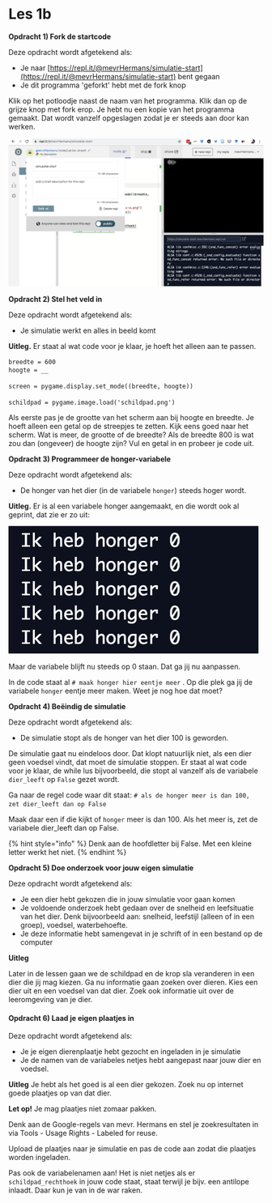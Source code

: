 # Les 1b

**Opdracht 1) Fork de startcode**&#x20;

Deze opdracht wordt afgetekend als:

* Je naar [https://repl.it/@mevrHermans/simulatie-start](https://repl.it/@mevrHermans/simulatie-start) bent gegaan
* Je dit programma 'geforkt' hebt met de fork knop

Klik op het potloodje naast de naam van het programma. Klik dan op de grijze knop met fork erop. Je hebt nu een kopie van het programma gemaakt. Dat wordt vanzelf opgeslagen zodat je er steeds aan door kan werken.

![](../../.gitbook/assets/Les1-Afb1.png)

**Opdracht 2) Stel het veld in**

Deze opdracht wordt afgetekend als:

* Je simulatie werkt en alles in beeld komt

**Uitleg.** Er staat al wat code voor je klaar, je hoeft het alleen aan te passen.

```
breedte = 600
hoogte = __
​
screen = pygame.display.set_mode((breedte, hoogte))
​
schildpad = pygame.image.load('schildpad.png')
```

Als eerste pas je de grootte van het scherm aan bij hoogte en breedte. Je hoeft alleen een getal op de streepjes te zetten. Kijk eens goed naar het scherm. Wat is meer, de grootte of de breedte? Als de breedte 800 is wat zou dan (ongeveer) de hoogte zijn? Vul en getal in en probeer je code uit.

**Opdracht 3) Programmeer de honger-variabele**

Deze opdracht wordt afgetekend als:

* De honger van het dier (in de variabele `honger`) steeds hoger wordt.

**Uitleg.** Er is al een variabele honger aangemaakt, en die wordt ook al geprint, dat zie er zo uit:

![](<../../.gitbook/assets/image (4).png>)

Maar de variabele blijft nu steeds op 0 staan. Dat ga jij nu aanpassen.&#x20;

In de code staat al `# maak honger hier eentje meer` . Op die plek ga jij de variabele `honger` eentje meer maken. Weet je nog hoe dat moet?

**Opdracht 4) Beëindig de simulatie**

Deze opdracht wordt afgetekend als:

* De simulatie stopt als de honger van het dier 100 is geworden.&#x20;

De simulatie gaat nu eindeloos door. Dat klopt natuurlijk niet, als een dier geen voedsel vindt, dat moet de simulatie stoppen. Er staat al wat code voor je klaar, de while lus bijvoorbeeld, die stopt al vanzelf als de variabele `dier_leeft` op `False` gezet wordt.

Ga naar de regel code waar dit staat: `# als de honger meer is dan 100, zet dier_leeft dan op False`

Maak daar een if die kijkt of `honger` meer is dan 100. Als het meer is, zet de variabele dier\_leeft dan op False.

{% hint style="info" %}
Denk aan de hoofdletter bij False. Met een kleine letter werkt het niet.
{% endhint %}

**Opdracht 5) Doe onderzoek voor jouw eigen simulatie**

Deze opdracht wordt afgetekend als:

* Je een dier hebt gekozen die in jouw simulatie voor gaan komen
* Je voldoende onderzoek hebt gedaan over de snelheid en leefsituatie van het dier. Denk bijvoorbeeld aan: snelheid, leefstijl (alleen of in een groep), voedsel, waterbehoefte.
* Je deze informatie hebt samengevat in je schrift of in een bestand op de computer

**Uitleg**

Later in de lessen gaan we de schildpad en de krop sla veranderen in een dier die jij mag kiezen. Ga nu informatie gaan zoeken over dieren. Kies een dier uit en een voedsel van dat dier. Zoek ook informatie uit over de leeromgeving van je dier.

#### **Opdracht 6)** Laad je eigen plaatjes in

Deze opdracht wordt afgetekend als:

* Je je eigen dierenplaatje hebt gezocht en ingeladen in je simulatie
* Je de namen van de variabeles netjes hebt aangepast naar jouw dier en voedsel.

**Uitleg** Je hebt als het goed is al een dier gekozen. Zoek nu op internet goede plaatjes op van dat dier.

**Let op!** Je mag plaatjes niet zomaar pakken.

Denk aan de Google-regels van mevr. Hermans en stel je zoekresultaten in via Tools - Usage Rights - Labeled for reuse.

Upload de plaatjes naar je simulatie en pas de code aan zodat die plaatjes worden ingeladen.

Pas ook de variabelenamen aan! Het is niet netjes als er `schildpad_rechthoek` in jouw code staat, staat terwijl je bijv. een antilope inlaadt. Daar kun je van in de war raken.



